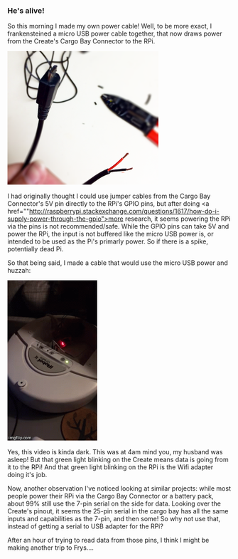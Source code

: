 ### He's alive!

So this morning I made my own power cable! Well, to be more exact, I frankensteined a micro USB power cable together, that now draws power from the Create's Cargo Bay Connector to the RPi.

<a href="img/power_cable.png"><img src="img/power_cable.png" height="300"></a>

I had originally thought I could use jumper cables from the Cargo Bay Connector's 5V pin directly to the RPi's GPIO pins, but after doing <a href=""http://raspberrypi.stackexchange.com/questions/1617/how-do-i-supply-power-through-the-gpio">more research</a>, it seems powering the RPi via the pins is not recommended/safe. While the GPIO pins can take 5V and power the RPi, the input is not buffered like the micro USB power is, or intended to be used as the Pi's primarly power. So if there is a spike, potentially dead Pi.

So that being said, I made a cable that would use the micro USB power and huzzah:

<a href="img/create_power.gif"><img src="img/create_power.gif"></a>

Yes, this video is kinda dark. This was at 4am mind you, my husband was asleep! But that green light blinking on the Create means data is going from it to the RPi! And that green light blinking on the RPi is the Wifi adapter doing it's job.

Now, another observation I've noticed looking at similar projects: while most people power their RPi via the Cargo Bay Connector or a battery pack, about 99% still use the 7-pin serial on the side for data. Looking over the Create's pinout, it seems the 25-pin serial in the cargo bay has all the same inputs and capabilities as the 7-pin, and then some! So why not use that, instead of getting a serial to USB adapter for the RPi?

After an hour of trying to read data from those pins, I think I might be making another trip to Frys....

